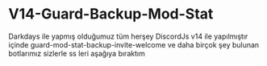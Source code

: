 # V14-Guard-Backup-Mod-Stat
Darkdays ile yapmış olduğumuz tüm herşey DiscordJs v14 ile yapılmıştır içinde guard-mod-stat-backup-invite-welcome ve daha birçok şey bulunan botlarımız sizlerle ss leri aşağıya bıraktım
